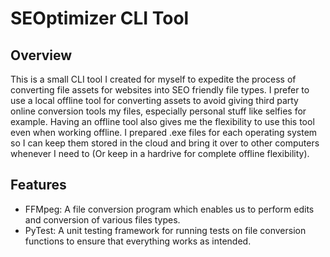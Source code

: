 # SEOptimizer CLI Tool

## Overview
This is a small CLI tool I created for myself to expedite the process of converting file assets for websites into SEO friendly file types. 
I prefer to use a local offline tool for converting assets to avoid giving third party online conversion tools my files, especially personal stuff like selfies for example.
Having an offline tool also gives me the flexibility to use this tool even when working offline. I prepared .exe files for each operating system so I can keep them stored
in the cloud and bring it over to other computers whenever I need to (Or keep in a hardrive for complete offline flexibility).

## Features
- FFMpeg: A file conversion program which enables us to perform edits and conversion of various files types. 
- PyTest: A unit testing framework for running tests on file conversion functions to ensure that everything works as intended.
